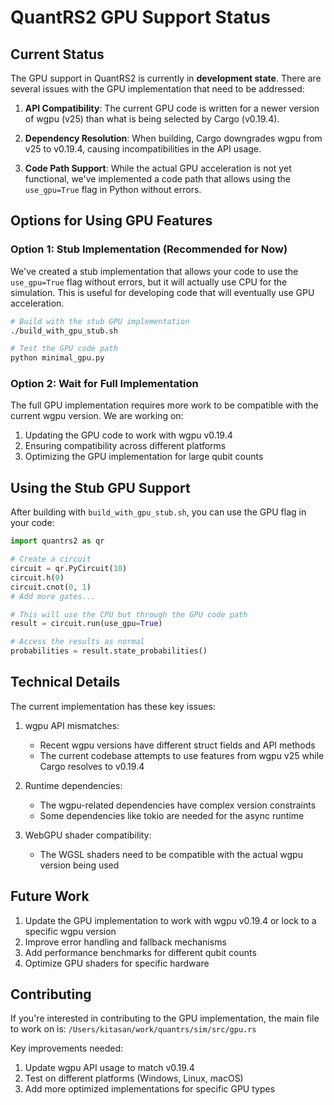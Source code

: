 # QuantRS2 GPU Support Status

## Current Status

The GPU support in QuantRS2 is currently in **development state**. There are several issues with the GPU implementation that need to be addressed:

1. **API Compatibility**: The current GPU code is written for a newer version of wgpu (v25) than what is being selected by Cargo (v0.19.4).

2. **Dependency Resolution**: When building, Cargo downgrades wgpu from v25 to v0.19.4, causing incompatibilities in the API usage.

3. **Code Path Support**: While the actual GPU acceleration is not yet functional, we've implemented a code path that allows using the `use_gpu=True` flag in Python without errors.

## Options for Using GPU Features

### Option 1: Stub Implementation (Recommended for Now)

We've created a stub implementation that allows your code to use the `use_gpu=True` flag without errors, but it will actually use CPU for the simulation. This is useful for developing code that will eventually use GPU acceleration.

```bash
# Build with the stub GPU implementation
./build_with_gpu_stub.sh

# Test the GPU code path
python minimal_gpu.py
```

### Option 2: Wait for Full Implementation

The full GPU implementation requires more work to be compatible with the current wgpu version. We are working on:

1. Updating the GPU code to work with wgpu v0.19.4
2. Ensuring compatibility across different platforms
3. Optimizing the GPU implementation for large qubit counts

## Using the Stub GPU Support

After building with `build_with_gpu_stub.sh`, you can use the GPU flag in your code:

```python
import quantrs2 as qr

# Create a circuit
circuit = qr.PyCircuit(10)
circuit.h(0)
circuit.cnot(0, 1)
# Add more gates...

# This will use the CPU but through the GPU code path
result = circuit.run(use_gpu=True)

# Access the results as normal
probabilities = result.state_probabilities()
```

## Technical Details

The current implementation has these key issues:

1. wgpu API mismatches:
   - Recent wgpu versions have different struct fields and API methods
   - The current codebase attempts to use features from wgpu v25 while Cargo resolves to v0.19.4

2. Runtime dependencies:
   - The wgpu-related dependencies have complex version constraints
   - Some dependencies like tokio are needed for the async runtime

3. WebGPU shader compatibility:
   - The WGSL shaders need to be compatible with the actual wgpu version being used

## Future Work

1. Update the GPU implementation to work with wgpu v0.19.4 or lock to a specific wgpu version
2. Improve error handling and fallback mechanisms
3. Add performance benchmarks for different qubit counts
4. Optimize GPU shaders for specific hardware

## Contributing

If you're interested in contributing to the GPU implementation, the main file to work on is:
`/Users/kitasan/work/quantrs/sim/src/gpu.rs`

Key improvements needed:
1. Update wgpu API usage to match v0.19.4
2. Test on different platforms (Windows, Linux, macOS)
3. Add more optimized implementations for specific GPU types
